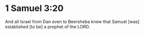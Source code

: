 # 1 Samuel 3:20

And all Israel from Dan even to Beersheba knew that Samuel [was] established [to be] a prophet of the LORD.